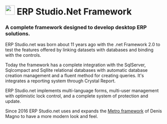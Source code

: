 <h1><img src="http://i63.tinypic.com/xvg3l.jpg" width="30" height="30"> ERP Studio.Net Framework</h1>
<h3> A complete framework designed to develop desktop ERP solutions. </h3>

ERP Studio.net was born about 11 years ago with the .net Framework 2.0 to test the features offered by linking datasets with databases and binding with the controls.

Today the framework has a complete integration with the SqlServer, Sqlcompact and Sqllite relational databases with automatic database creation management and a fluent method for creating queries.
It's integrates a reporting system through Crystal Report.

ERP Studio.net implements multi-language forms, multi-user management with optimistic lock control, and a complete system of protection and update.

Since 2016 ERP Studio.net uses and expands the [Metro framework](http://denricdenise.info/2014/09/winforms-metro-style/) of Denis Magno to have a more modern look and feel.
